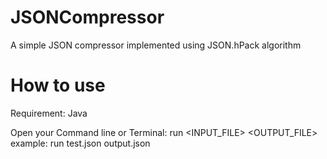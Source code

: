 # JSONCompressor
A simple JSON compressor implemented using JSON.hPack algorithm
# How to use
Requirement: Java

Open your Command line or Terminal:
	run <INPUT_FILE> <OUTPUT_FILE>
example:
	run test.json output.json
